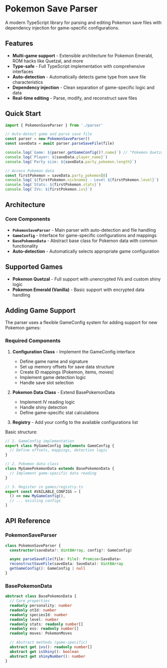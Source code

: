 # Pokemon Save Parser

A modern TypeScript library for parsing and editing Pokemon save files with dependency injection for game-specific configurations.

## Features

- **Multi-game support** - Extensible architecture for Pokemon Emerald, ROM hacks like Quetzal, and more
- **Type-safe** - Full TypeScript implementation with comprehensive interfaces
- **Auto-detection** - Automatically detects game type from save file characteristics
- **Dependency injection** - Clean separation of game-specific logic and data
- **Real-time editing** - Parse, modify, and reconstruct save files

## Quick Start

```typescript
import { PokemonSaveParser } from './parser'

// Auto-detect game and parse save file
const parser = new PokemonSaveParser()
const saveData = await parser.parseSaveFile(file)

console.log(`Game: ${parser.getGameConfig()?.name}`) // "Pokemon Quetzal"
console.log(`Player: ${saveData.player_name}`)
console.log(`Party size: ${saveData.party_pokemon.length}`)

// Access Pokemon data
const firstPokemon = saveData.party_pokemon[0]
console.log(`${firstPokemon.nickname} - Level ${firstPokemon.level}`)
console.log(`Stats: ${firstPokemon.stats}`)
console.log(`IVs: ${firstPokemon.ivs}`)
```

## Architecture

### Core Components

- **`PokemonSaveParser`** - Main parser with auto-detection and file handling
- **`GameConfig`** - Interface for game-specific configurations and mappings
- **`BasePokemonData`** - Abstract base class for Pokemon data with common functionality
- **Auto-detection** - Automatically selects appropriate game configuration

## Supported Games

- **Pokemon Quetzal** - Full support with unencrypted IVs and custom shiny logic
- **Pokemon Emerald (Vanilla)** - Basic support with encrypted data handling

## Adding Game Support

The parser uses a flexible GameConfig system for adding support for new Pokemon games:

### Required Components

1. **Configuration Class** - Implement the GameConfig interface
   - Define game name and signature
   - Set up memory offsets for save data structure
   - Create ID mappings (Pokemon, items, moves)
   - Implement game detection logic
   - Handle save slot selection

2. **Pokemon Data Class** - Extend BasePokemonData
   - Implement IV reading logic
   - Handle shiny detection
   - Define game-specific stat calculations

3. **Registry** - Add your config to the available configurations list

Basic structure:

```typescript
// 1. GameConfig implementation
export class MyGameConfig implements GameConfig {
  // Define offsets, mappings, detection logic
}

// 2. Pokemon data class
class MyGamePokemonData extends BasePokemonData {
  // Implement game-specific data reading
}

// 3. Register in games/registry.ts
export const AVAILABLE_CONFIGS = [
  () => new MyGameConfig(),
  // ... existing configs
]
```

## API Reference

### PokemonSaveParser

```typescript
class PokemonSaveParser {
  constructor(saveData?: Uint8Array, config?: GameConfig)

  async parseSaveFile(file: File): Promise<SaveData>
  reconstructSaveFile(saveData: SaveData): Uint8Array
  getGameConfig(): GameConfig | null
}
```

### BasePokemonData

```typescript
abstract class BasePokemonData {
  // Core properties
  readonly personality: number
  readonly otId: number
  readonly speciesId: number
  readonly level: number
  readonly stats: readonly number[]
  readonly evs: readonly number[]
  readonly moves: PokemonMoves

  // Abstract methods (game-specific)
  abstract get ivs(): readonly number[]
  abstract get isShiny(): boolean
  abstract get shinyNumber(): number
}
```
